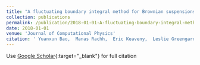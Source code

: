 ```yaml
---
title: "A fluctuating boundary integral method for Brownian suspensions"
collection: publications
permalink: /publication/2018-01-01-A-fluctuating-boundary-integral-method-for-Brownian-suspensions
date: 2018-01-01
venue: 'Journal of Computational Physics'
citation: ' Yuanxun Bao,  Manas Rachh,  Eric Keaveny,  Leslie Greengard,  Aleksandar Donev, &quot;A fluctuating boundary integral method for Brownian suspensions.&quot; Journal of Computational Physics, 2018.'
---
```

Use [Google Scholar](https://scholar.google.com/scholar?q=A+fluctuating+boundary+integral+method+for+Brownian+suspensions){:target="_blank"} for full citation